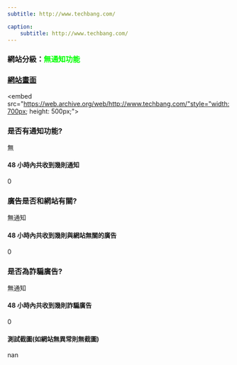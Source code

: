 ```yaml
---
subtitle: http://www.techbang.com/

caption:
	subtitle: http://www.techbang.com/
---
```


<h3>網站分級：<font color="#00FF00">無通知功能</font></h3>

### [網站畫面](http://www.techbang.com/)
<embed src="https://web.archive.org/web/http://www.techbang.com/"style="width:700px; height: 500px;">

### 是否有通知功能?
無

#### 48 小時內共收到幾則通知
0

### 廣告是否和網站有關?
無通知

#### 48 小時內共收到幾則與網站無關的廣告
0

### 是否為詐騙廣告?
無通知

#### 48 小時內共收到幾則詐騙廣告
0

#### 測試截圖(如網站無異常則無截圖)
nan

